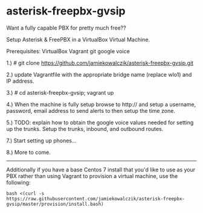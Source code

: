 # asterisk-freepbx-gvsip
Want a fully capable PBX for pretty much free??

Setup Asterisk & FreePBX in a VirtualBox Virtual Machine.

Prerequisites: VirtualBox Vagrant git google voice

1.) # git clone https://github.com/jamiekowalczik/asterisk-freepbx-gvsip.git

2.) update Vagrantfile with the appropriate bridge name (replace wlo1) and IP address.

3.) # cd asterisk-freepbx-gvsip; vagrant up

4.) When the machine is fully setup browse to http://<IP Address> and setup a username, password, email address to send alerts to then setup the time zone.

5.) TODO: explain how to obtain the google voice values needed for setting up the trunks.  Setup the trunks, inbound, and outbound routes.

7.) Start setting up phones...

8.) More to come.

------------------------------------
Additionally if you have a base Centos 7 install that you'd like to use as your PBX rather than using Vagrant to provision a virtual machine, use the following:

```
bash <(curl -s https://raw.githubusercontent.com/jamiekowalczik/asterisk-freepbx-gvsip/master/provision/install.bash)
```
